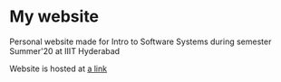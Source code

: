 # My website
Personal website made for Intro to Software Systems during semester Summer'20 at IIIT Hyderabad

Website is hosted at [a link](researchweb.iiit.ac.in/~kunal.jain)
